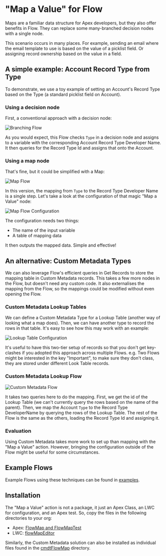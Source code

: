 # "Map a Value" for Flow

Maps are a familiar data structure for Apex developers, but they also offer benefits in Flow. They can replace 
some many-branched decision nodes with a single node.

This scenario occurs in many places. For example, sending an email where the email template to use is based on the value of a
picklist field. Or assigning record ownership based on the value in a field. 

## A simple example: Account Record Type from Type

To demonstrate, we use a toy example of setting an Account's Record Type based on the Type 
(a standard picklist field on Account).

### Using a decision node

First, a conventional approach with a decision node:

![Branching Flow](images/branching_flow.png)

As you would expect, this Flow checks `Type` in a decision node and assigns to a variable with the corresponding 
Account Record Type Developer Name. It then queries for the Record Type Id and assigns that onto the Account.

### Using a map node

That's fine, but it could be simplified with a Map:

![Map Flow](images/map_flow.png)

In this version, the mapping from `Type` to the Record Type Developer Name is a single step. Let's take 
a look at the configuration of that magic "Map a Value" node:

![Map Flow Configuration](images/flow_map_config.png)

The configuration needs two things:

* The name of the input variable
* A table of mapping data

It then outputs the mapped data. Simple and effective!

## An alternative: Custom Metadata Types

We can also leverage Flow's efficient queries in Get Records to store the mapping table in Custom Metadata records. This 
takes a few more nodes in the Flow, but doesn't need any custom code. It also externalises the mapping from the Flow, 
so the mappings could be modified without even opening the Flow.

### Custom Metadata Lookup Tables

We can define a Custom Metadata Type for a Lookup Table (another way of looking what a map does). Then, we can have 
another type to record the rows in that table. It's easy to see how this may work with an example:

![Lookup Table Configuration](images/lookup_table.png)

It's useful to have this two-tier setup of records so that you don't get key-clashes if you adopted this approach 
across multiple Flows. e.g. Two Flows might be interested in the key "Important", to make sure they don't class, they 
are stored under different Look Table records.

### Custom Metadata Lookup Flow

![Custom Metadata Flow](images/cmdt_flow.png)

It takes two queries here to do the mapping. First, we get the id of the Lookup Table (we can't currently query the rows 
based on the name of the parent). Then, we map the Account `Type` to the Record Type DeveloperName by querying the rows
of the Lookup Table. The rest of the Flow is the same as the others, loading the Record Type Id and assigning it.

### Evaluation

Using Custom Metadata takes more work to set up than mapping with the "Map a Value" action. However, bringing the 
configuration outside of the Flow might be useful for some circumstances.

## Example Flows

Example Flows using these techniques can be found in [examples](force-app/main/default/examples).

## Installation

The "Map a Value" action is not a package, it just an Apex Class, an LWC for configuration, and an Apex test. So, copy
the files in the following directories to your org:

* Apex: [FlowMap and FlowMapTest](force-app/main/default/apexFlowMap/classes)
* LWC: [flowMapEditor](force-app/main/default/apexFlowMap/lwc/flowMapEditor)

Similarly, the Custom Metadata solution can also be installed as individual files found in the [cmdtFlowMap](force-app/main/default/cmdtFlowMap)
directory.